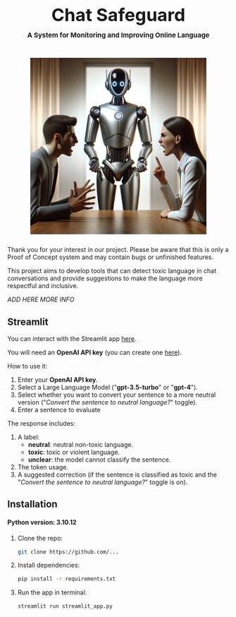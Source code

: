 <h1 align="center">
<font style="font-size:40px;">Chat Safeguard</font>
<br><font style="font-size:15px;">A System for Monitoring and Improving Online Language</font>
</h1>

<h1 align="center">
<img src=".streamlit/image_1.png" alt="drawing" width="400"/>
</h1>

Thank you for your interest in our project. Please be aware that this is only a Proof of Concept system and may contain bugs or unfinished features.

This project aims to develop tools that can detect toxic language in chat conversations and provide suggestions to make the language more respectful and inclusive.

*ADD HERE MORE INFO*

## Streamlit

You can interact with the Streamlit app [here]().

You will need an <b>OpenAI API key</b> (you can create one [here](https://platform.openai.com/account/api-keys)).

How to use it:
1. Enter your <b>OpenAI API key</b>.
2. Select a Large Language Model ("<b>gpt-3.5-turbo</b>" or "<b>gpt-4</b>").
3. Select whether you want to convert your sentence to a more neutral version ("<i>Convert the sentence to neutral language?</i>" toggle).
4. Enter a sentence to evaluate

The response includes:
1. A label:
   - <b>neutral</b>: neutral non-toxic language.
   - <b>toxic</b>: toxic or violent language.
   - <b>unclear</b>: the model cannot classify the sentence.
2. The token usage.
3. A suggested correction (if the sentence is classified as toxic and the "<i>Convert the sentence to neutral language?</i>" toggle is on).

## Installation

#### Python version: 3.10.12

1. Clone the repo:

    ```bash
    git clone https://github.com/...
    ```

2. Install dependencies:

    ```bash
    pip install -r requirements.txt
    ```
   
3. Run the app in terminal:
   
    ```bash
    streamlit run streamlit_app.py
    ```
